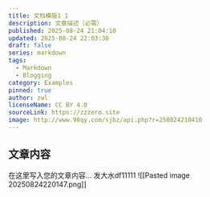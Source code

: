 ```yaml
---
title: 文档模版1 1
description: 文章描述（必需）
published: 2025-08-24 21:04:10
updated: 2025-08-24 22:03:30
draft: false
series: markdown
tags:
  - Markdown
  - Blogging
category: Examples
pinned: true
author: zwl
licenseName: CC BY 4.0
sourceLink: https://zzzero.site
image: http://www.98qy.com/sjbz/api.php?r=250824210410
---
```



## 文章内容

在这里写入您的文章内容... 发大水df11111
![[Pasted image 20250824220147.png]]